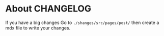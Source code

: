 # About CHANGELOG

If you have a big changes
Go to `./shanges/src/pages/post/` then create a mdx file to write your changes.